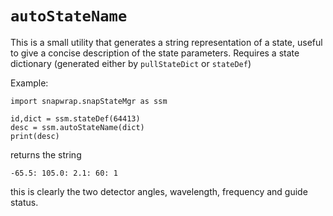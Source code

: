 # `autoStateName`

This is a small utility that generates a string representation of a state, useful to give a concise description of the state parameters. Requires a state dictionary (generated either by `pullStateDict` or `stateDef`)

Example:
```
import snapwrap.snapStateMgr as ssm

id,dict = ssm.stateDef(64413)
desc = ssm.autoStateName(dict)
print(desc)
```
returns the string
```
-65.5: 105.0: 2.1: 60: 1
```
this is clearly the two detector angles, wavelength, frequency and guide status.